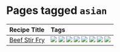 # Pages tagged `asian`

|Recipe Title|Tags
|:---|:---|
|[Beef Stir Fry](../recipes/beefstirfry.md)|[![](https://img.shields.io/badge/tag-asian-8a3b70)](tags/asian.md) [![](https://img.shields.io/badge/tag-beef-93e32e)](tags/beef.md) [![](https://img.shields.io/badge/tag-dinner-945e60)](tags/dinner.md) [![](https://img.shields.io/badge/tag-healthy-7ca620)](tags/healthy.md) [![](https://img.shields.io/badge/tag-lunch-be57aa)](tags/lunch.md) [![](https://img.shields.io/badge/tag-pasta-617c8)](tags/pasta.md) [![](https://img.shields.io/badge/tag-stovetop-9bf4b7)](tags/stovetop.md) [![](https://img.shields.io/badge/tag-versatile-da1f33)](tags/versatile.md)|